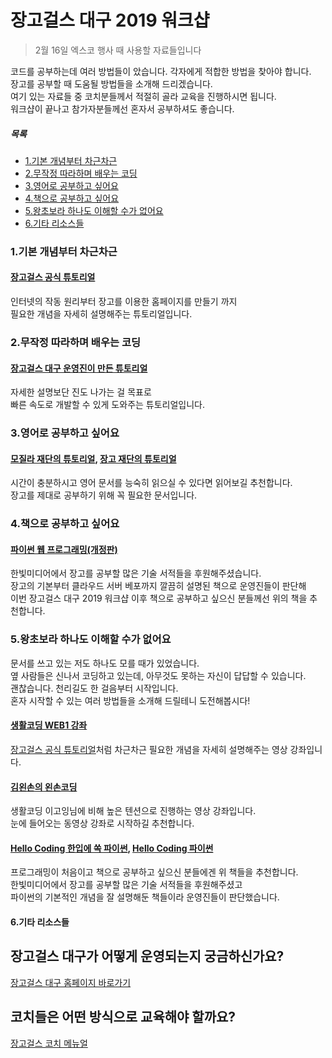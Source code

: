 # 장고걸스 대구 2019 워크샵
> 2월 16일 엑스코 행사 때 사용할 자료들입니다

코드를 공부하는데 여러 방법들이 았습니다. 각자에게 적합한 방법을 찾아야 합니다.  
장고를 공부할 때 도움될 방법들을 소개해 드리겠습니다.   
여기 있는 자료들 중 코치분들께서 적절히 골라 교육을 진행하시면 됩니다.  
워크샵이 끝나고 참가자분들께선 혼자서 공부하셔도 좋습니다.  

##### 목록
* [1.기본 개념부터 차근차근](#1기본-개념부터-차근차근)
* [2.무작정 따라하며 배우는 코딩](#2무작정-따라하며-배우는-코딩)
* [3.영어로 공부하고 싶어요](#3영어로-공부하고-싶어요)
* [4.책으로 공부하고 싶어요](#4책으로-공부하고-싶어요)
* [5.왕초보라 하나도 이해할 수가 없어요](#5왕초보라-하나도-이해할-수가-없어요)
* [6.기타 리소스들](#6기타-리소스들)

### 1.기본 개념부터 차근차근 
#### [장고걸스 공식 튜토리얼](https://tutorial.djangogirls.org/ko/)  
인터넷의 작동 원리부터 장고를 이용한 홈페이지를 만들기 까지  
필요한 개념을 자세히 설명해주는 튜토리얼입니다.  

### 2.무작정 따라하며 배우는 코딩
#### [장고걸스 대구 운영진이 만든 튜토리얼](https://github.com/kei01138/djangoProject)  
자세한 설명보단 진도 나가는 걸 목표로  
빠른 속도로 개발할 수 있게 도와주는 튜토리얼입니다.  

### 3.영어로 공부하고 싶어요
#### [모질라 재단의 튜토리얼](https://developer.mozilla.org/en-US/docs/Learn/Server-side/Django), [장고 재단의 튜토리얼](https://www.djangoproject.com/start/)  
시간이 충분하시고 영어 문서를 능숙히 읽으실 수 있다면 읽어보길 추천합니다.   
장고를 제대로 공부하기 위해 꼭 필요한 문서입니다.  

### 4.책으로 공부하고 싶어요
#### [파이썬 웹 프로그래밍(개정판)](http://www.hanbit.co.kr/store/books/look.php?p_code=B4329597070)  
한빛미디어에서 장고를 공부할 많은 기술 서적들을 후원해주셨습니다.  
장고의 기본부터 클라우드 서버 베포까지 깔끔히 설명된 책으로 운영진들이 판단해  
이번 장고걸스 대구 2019 워크샵 이후 책으로 공부하고 싶으신 분들께선 위의 책을 추천합니다.  

### 5.왕초보라 하나도 이해할 수가 없어요
문서를 쓰고 있는 저도 하나도 모를 때가 있었습니다.  
옆 사람들은 신나서 코딩하고 있는데, 아무것도 못하는 자신이 답답할 수 있습니다.  
괜찮습니다. 천리길도 한 걸음부터 시작입니다.  
혼자 시작할 수 있는 여러 방법들을 소개해 드릴테니 도전해봅시다!


#### [생활코딩 WEB1 강좌](https://opentutorials.org/course/3084)
[장고걸스 공식 튜토리얼](https://tutorial.djangogirls.org/ko/)처럼 차근차근 필요한 개념을 자세히 설명해주는 영상 강좌입니다.   
#### [김왼손의 왼손코딩](https://www.youtube.com/channel/UC0h8NzL2vllvp3PjdoYSK4g/featured)
생활코딩 이고잉님에 비해 높은 텐션으로 진행하는 영상 강좌입니다.  
눈에 들어오는 동영상 강좌로 시작하길 추천합니다.  

#### [Hello Coding 한입에 쏙 파이썬](http://www.hanbit.co.kr/store/books/look.php?p_code=B5915471368), [Hello Coding 파이썬](http://www.hanbit.co.kr/store/books/look.php?p_code=B8489740275)  
프로그래밍이 처음이고 책으로 공부하고 싶으신 분들에겐 위 책들을 추천합니다.  
한빛미디어에서 장고를 공부할 많은 기술 서적들을 후원해주셨고  
파이썬의 기본적인 개념을 잘 설명해둔 책들이라 운영진들이 판단했습니다.






#### 6.기타 리소스들

## 장고걸스 대구가 어떻게 운영되는지 궁금하신가요? 
[장고걸스 대구 홈페이지 바로가기](https://djangogirls.org/daegu/)

## 코치들은 어떤 방식으로 교육해야 할까요?
[장고걸스 코치 메뉴얼](https://github.com/haedal-programming/DjangogirlsDaeguWorkshop2019/blob/master/coachManual.md)
